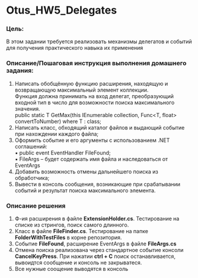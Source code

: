 # Otus_HW5_Delegates
### Цель:
В этом задании требуется реализовать механизмы делегатов и событий для получения практического навыка их применения


### Описание/Пошаговая инструкция выполнения домашнего задания:
1. Написать обобщённую функцию расширения, находящую и возвращающую максимальный элемент коллекции.  
Функция должна принимать на вход делегат, преобразующий входной тип в число для возможности поиска максимального значения.  
public static T GetMax(this IEnumerable collection, Func<T, float> convertToNumber) where T : class;
2. Написать класс, обходящий каталог файлов и выдающий событие при нахождении каждого файла;
3. Оформить событие и его аргументы с использованием .NET соглашений:  
▪ public event EventHandler FileFound;  
▪ FileArgs – будет содержать имя файла и наследоваться от EventArgs  
4. Добавить возможность отмены дальнейшего поиска из обработчика;
5. Вывести в консоль сообщения, возникающие при срабатывании событий и результат поиска максимального элемента.


### Описание решения
1. Ф-ия расширения в файле **ExtensionHolder.cs**. Тестирование на списке из стрингов, поиск самого длинного.
2. Класс в файле **FileFinder.cs**. Тестирование на папке **FolderWithTestFiles** в  корне репозитория.
3. Событие **FileFound**, расширение EventArgs в файле **FileArgs.cs**
4. Отмена поиска реализована через стандартное событие консоли **CancelKeyPress**. При нажатии **ctrl + C** поиск останавливается, вывоидтся сообщение и консоль не закрыватеся.
5. Все нужные соощение выводятся в консоль